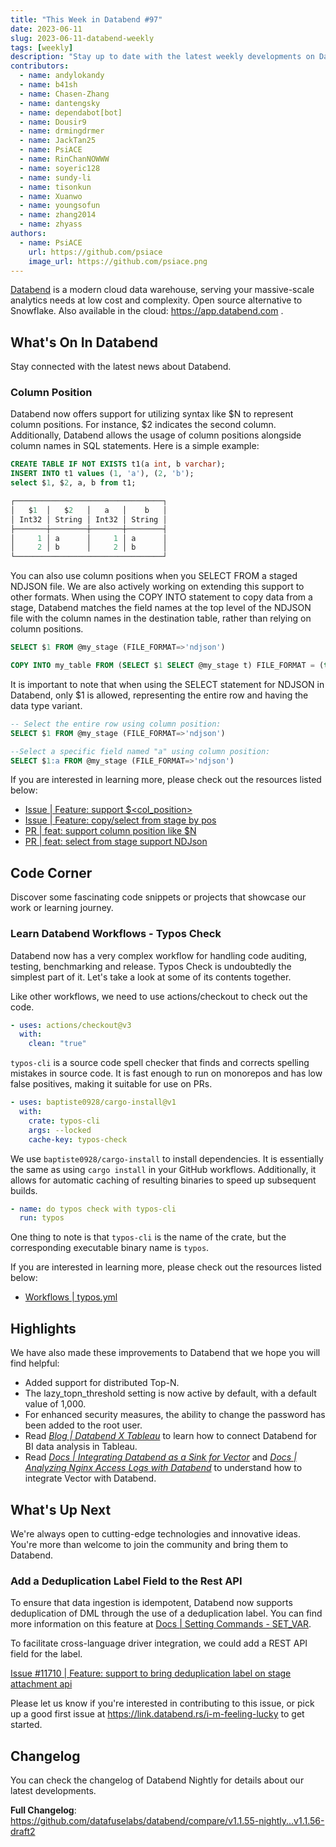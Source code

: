 ```yaml
---
title: "This Week in Databend #97"
date: 2023-06-11
slug: 2023-06-11-databend-weekly
tags: [weekly]
description: "Stay up to date with the latest weekly developments on Databend!"
contributors:
  - name: andylokandy
  - name: b41sh
  - name: Chasen-Zhang
  - name: dantengsky
  - name: dependabot[bot]
  - name: Dousir9
  - name: drmingdrmer
  - name: JackTan25
  - name: PsiACE
  - name: RinChanNOWWW
  - name: soyeric128
  - name: sundy-li
  - name: tisonkun
  - name: Xuanwo
  - name: youngsofun
  - name: zhang2014
  - name: zhyass
authors:
  - name: PsiACE
    url: https://github.com/psiace
    image_url: https://github.com/psiace.png
---
```


[Databend](https://github.com/datafuselabs/databend) is a modern cloud data warehouse, serving your massive-scale analytics needs at low cost and complexity. Open source alternative to Snowflake. Also available in the cloud: <https://app.databend.com> .

## What's On In Databend

Stay connected with the latest news about Databend.

### Column Position

Databend now offers support for utilizing syntax like $N to represent column positions. For instance, $2 indicates the second column. Additionally, Databend allows the usage of column positions alongside column names in SQL statements. Here is a simple example:

```SQL
CREATE TABLE IF NOT EXISTS t1(a int, b varchar);
INSERT INTO t1 values (1, 'a'), (2, 'b');
select $1, $2, a, b from t1;

┌─────────────────────────────────┐
│   $1  │   $2   │   a   │    b   │
│ Int32 │ String │ Int32 │ String │
├───────┼────────┼───────┼────────┤
│     1 │ a      │     1 │ a      │
│     2 │ b      │     2 │ b      │
└─────────────────────────────────┘
```

You can also use column positions when you SELECT FROM a staged NDJSON file. We are also actively working on extending this support to other formats. When using the COPY INTO statement to copy data from a stage, Databend matches the field names at the top level of the NDJSON file with the column names in the destination table, rather than relying on column positions. 

```sql
SELECT $1 FROM @my_stage (FILE_FORMAT=>'ndjson')

COPY INTO my_table FROM (SELECT $1 SELECT @my_stage t) FILE_FORMAT = (type = NDJSON)
```

It is important to note that when using the SELECT statement for NDJSON in Databend, only $1 is allowed, representing the entire row and having the data type variant. 

```sql
-- Select the entire row using column position:
SELECT $1 FROM @my_stage (FILE_FORMAT=>'ndjson')

--Select a specific field named "a" using column position:
SELECT $1:a FROM @my_stage (FILE_FORMAT=>'ndjson')
```

If you are interested in learning more, please check out the resources listed below:

- [Issue | Feature: support $<col_position>](https://github.com/datafuselabs/databend/issues/11585)
- [Issue | Feature: copy/select from stage by pos](https://github.com/datafuselabs/databend/issues/11581)
- [PR | feat: support column position like $N](https://github.com/datafuselabs/databend/pull/11672)
- [PR | feat: select from stage support NDJson](https://github.com/datafuselabs/databend/pull/11701)

## Code Corner

Discover some fascinating code snippets or projects that showcase our work or learning journey.

### Learn Databend Workflows - Typos Check

Databend now has a very complex workflow for handling code auditing, testing, benchmarking and release. Typos Check is undoubtedly the simplest part of it. Let's take a look at some of its contents together.

Like other workflows, we need to use actions/checkout to check out the code.

```yaml
- uses: actions/checkout@v3
  with:
    clean: "true"
```

`typos-cli` is a source code spell checker that finds and corrects spelling mistakes in source code. It is fast enough to run on monorepos and has low false positives, making it suitable for use on PRs.

```yaml
- uses: baptiste0928/cargo-install@v1
  with:
    crate: typos-cli
    args: --locked
    cache-key: typos-check
```

We use `baptiste0928/cargo-install` to install dependencies. It is essentially the same as using `cargo install` in your GitHub workflows. Additionally, it allows for automatic caching of resulting binaries to speed up subsequent builds.

```yaml
- name: do typos check with typos-cli
  run: typos
```

One thing to note is that `typos-cli` is the name of the crate, but the corresponding executable binary name is `typos`.

If you are interested in learning more, please check out the resources listed below:

- [Workflows | typos.yml](https://github.com/datafuselabs/databend/blob/main/.github/workflows/typos.yml)

## Highlights

We have also made these improvements to Databend that we hope you will find helpful:

- Added support for distributed Top-N.
- The lazy_topn_threshold setting is now active by default, with a default value of 1,000.
- For enhanced security measures, the ability to change the password has been added to the root user.
- Read *[Blog | Databend X Tableau](https://databend.rs/blog/2023-06-01-tableau)* to learn how to connect Databend for BI data analysis in Tableau.
- Read *[Docs | Integrating Databend as a Sink for Vector](https://databend.rs/doc/integrations/data-tool/vector)* and *[Docs | Analyzing Nginx Access Logs with Databend](https://databend.rs/doc/use-cases/analyze-nginx-logs-with-databend-and-vector)* to understand how to integrate Vector with Databend.

## What's Up Next

We're always open to cutting-edge technologies and innovative ideas. You're more than welcome to join the community and bring them to Databend.

### Add a Deduplication Label Field to the Rest API

To ensure that data ingestion is idempotent, Databend now supports deduplication of DML through the use of a deduplication label. You can find more information on this feature at [Docs | Setting Commands - SET_VAR](https://databend.rs/doc/sql-commands/setting-cmds/set-var).

To facilitate cross-language driver integration, we could add a REST API field for the label.

[Issue #11710 | Feature: support to bring deduplication label on stage attachment api](https://github.com/datafuselabs/databend/issues/11710)

Please let us know if you're interested in contributing to this issue, or pick up a good first issue at <https://link.databend.rs/i-m-feeling-lucky> to get started.

## Changelog

You can check the changelog of Databend Nightly for details about our latest developments.

**Full Changelog**: <https://github.com/datafuselabs/databend/compare/v1.1.55-nightly...v1.1.56-draft2>
